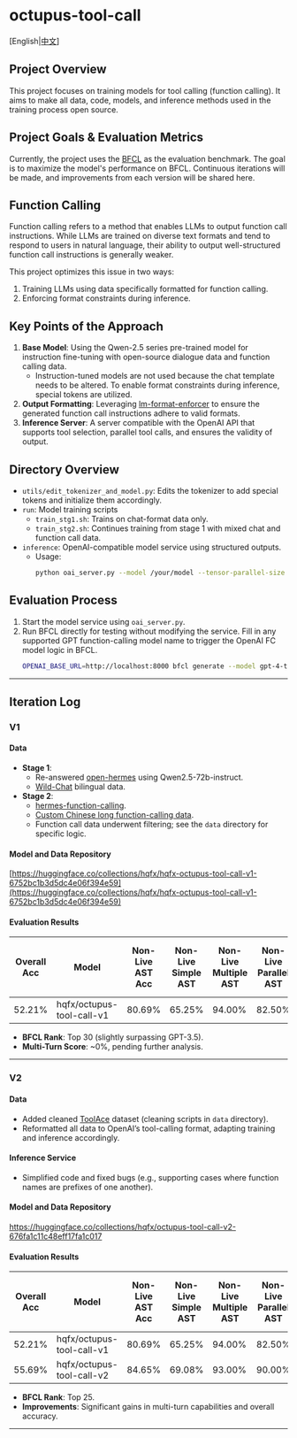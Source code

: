# octupus-tool-call 

[English|[中文](https://github.com/kongjiellx/octupus-tool-call/blob/main/README.md)]

## Project Overview

This project focuses on training models for tool calling (function calling). It aims to make all data, code, models, and inference methods used in the training process open source.

## Project Goals & Evaluation Metrics

Currently, the project uses the [BFCL](https://gorilla.cs.berkeley.edu/leaderboard.html) as the evaluation benchmark. The goal is to maximize the model's performance on BFCL. Continuous iterations will be made, and improvements from each version will be shared here.

## Function Calling

Function calling refers to a method that enables LLMs to output function call instructions. While LLMs are trained on diverse text formats and tend to respond to users in natural language, their ability to output well-structured function call instructions is generally weaker.

This project optimizes this issue in two ways:
1. Training LLMs using data specifically formatted for function calling.
2. Enforcing format constraints during inference.

## Key Points of the Approach

1. **Base Model**: Using the Qwen-2.5 series pre-trained model for instruction fine-tuning with open-source dialogue data and function calling data.  
   - Instruction-tuned models are not used because the chat template needs to be altered. To enable format constraints during inference, special tokens are utilized.
2. **Output Formatting**: Leveraging [lm-format-enforcer](https://github.com/noamgat/lm-format-enforcer) to ensure the generated function call instructions adhere to valid formats.
3. **Inference Server**: A server compatible with the OpenAI API that supports tool selection, parallel tool calls, and ensures the validity of output.

## Directory Overview

- `utils/edit_tokenizer_and_model.py`: Edits the tokenizer to add special tokens and initialize them accordingly.
- `run`: Model training scripts
  - `train_stg1.sh`: Trains on chat-format data only.
  - `train_stg2.sh`: Continues training from stage 1 with mixed chat and function call data.
- `inference`: OpenAI-compatible model service using structured outputs.
  - Usage:  
    ```bash
    python oai_server.py --model /your/model --tensor-parallel-size 1 --max-model-len 8192
    ```

## Evaluation Process

1. Start the model service using `oai_server.py`.
2. Run BFCL directly for testing without modifying the service. Fill in any supported GPT function-calling model name to trigger the OpenAI FC model logic in BFCL.
   ```bash
   OPENAI_BASE_URL=http://localhost:8000 bfcl generate --model gpt-4-turbo-2024-04-09-FC --num-threads 8 --test-category all
   ```

---

## Iteration Log

### V1

#### Data
- **Stage 1**:
  - Re-answered [open-hermes](https://huggingface.co/datasets/teknium/OpenHermes-2.5) using Qwen2.5-72b-instruct.
  - [Wild-Chat](https://huggingface.co/datasets/allenai/WildChat) bilingual data.
- **Stage 2**:
  - [hermes-function-calling](https://huggingface.co/datasets/NousResearch/hermes-function-calling-v1).
  - [Custom Chinese long function-calling data](https://huggingface.co/datasets/hqfx/fc_zh_hard).
  - Function call data underwent filtering; see the `data` directory for specific logic.

#### Model and Data Repository
[https://huggingface.co/collections/hqfx/hqfx-octupus-tool-call-v1-6752bc1b3d5dc4e06f394e59](https://huggingface.co/collections/hqfx/hqfx-octupus-tool-call-v1-6752bc1b3d5dc4e06f394e59)

#### Evaluation Results

| Overall Acc | Model                        | Non-Live AST Acc | Non-Live Simple AST | Non-Live Multiple AST | Non-Live Parallel AST | Non-Live Parallel Multiple AST | Non-Live Exec Acc | Non-Live Simple Exec | Non-Live Multiple Exec | Non-Live Parallel Exec | Non-Live Parallel Multiple Exec | Live Acc | Live Simple AST | Live Multiple AST | Live Parallel AST | Live Parallel Multiple AST | Multi Turn Acc | Multi Turn Base | Multi Turn Miss Func | Multi Turn Miss Param | Multi Turn Long Context | Relevance Detection | Irrelevance Detection |
|-------------|-----------------------------|------------------|---------------------|-----------------------|-----------------------|-------------------------------|------------------|---------------------|-----------------------|-----------------------|-------------------------------|---------|----------------|------------------|------------------|--------------------------|---------------|----------------|--------------------|--------------------|-----------------------|------------------|------------------|
| 52.21%      | hqfx/octupus-tool-call-v1   | 80.69%           | 65.25%              | 94.00%               | 82.50%               | 81.00%                         | 83.70%           | 88.29%              | 92.00%               | 82.00%               | 72.50%                         | 73.92%  | 66.28%         | 69.72%           | 31.25%           | 33.33%                  | 0.12%         | 0.00%          | 0.00%              | 0.50%              | 0.00%                | 73.17%           | 84.46%           |

- **BFCL Rank**: Top 30 (slightly surpassing GPT-3.5).
- **Multi-Turn Score**: ~0%, pending further analysis.

---

### V2

#### Data
- Added cleaned [ToolAce](https://huggingface.co/datasets/Team-ACE/ToolACE) dataset (cleaning scripts in `data` directory).
- Reformatted all data to OpenAI’s tool-calling format, adapting training and inference accordingly.

#### Inference Service
- Simplified code and fixed bugs (e.g., supporting cases where function names are prefixes of one another).

#### Model and Data Repository
https://huggingface.co/collections/hqfx/octupus-tool-call-v2-676fa1c11c48eff17fa1c017

#### Evaluation Results

| Overall Acc | Model                        | Non-Live AST Acc | Non-Live Simple AST | Non-Live Multiple AST | Non-Live Parallel AST | Non-Live Parallel Multiple AST | Non-Live Exec Acc | Non-Live Simple Exec | Non-Live Multiple Exec | Non-Live Parallel Exec | Non-Live Parallel Multiple Exec | Live Acc | Live Simple AST | Live Multiple AST | Live Parallel AST | Live Parallel Multiple AST | Multi Turn Acc | Multi Turn Base | Multi Turn Miss Func | Multi Turn Miss Param | Multi Turn Long Context | Relevance Detection | Irrelevance Detection |
|-------------|-----------------------------|------------------|---------------------|-----------------------|-----------------------|-------------------------------|------------------|---------------------|-----------------------|-----------------------|-------------------------------|---------|----------------|------------------|------------------|--------------------------|---------------|----------------|--------------------|--------------------|-----------------------|------------------|------------------|
| 52.21%      | hqfx/octupus-tool-call-v1   | 80.69%           | 65.25%              | 94.00%               | 82.50%               | 81.00%                         | 83.70%           | 88.29%              | 92.00%               | 82.00%               | 72.50%                         | 73.92%  | 66.28%         | 69.72%           | 31.25%           | 33.33%                  | 0.12%         | 0.00%          | 0.00%              | 0.50%              | 0.00%                | 73.17%           | 84.46%           |
| 55.69%      | hqfx/octupus-tool-call-v2   | 84.65%           | 69.08%              | 93.00%               | 90.00%               | 86.50%                         | 78.48%           | 83.43%              | 86.00%               | 82.00%               | 62.50%                         | 79.52%  | 71.32%         | 73.88%           | 62.50%           | 66.67%                  | 4.50%         | 8.00%          | 1.00%              | 6.50%              | 2.50%                | 66.67%           | 92.28%           |

- **BFCL Rank**: Top 25.
- **Improvements**: Significant gains in multi-turn capabilities and overall accuracy.

---